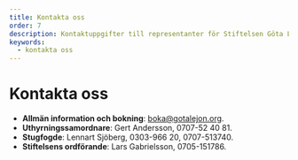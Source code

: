 ```yaml
---
title: Kontakta oss
order: 7
description: Kontaktuppgifter till representanter för Stiftelsen Göta Lejons friluftsgård
keywords:
  - kontakta oss
---
```


# Kontakta oss
* **Allmän information och bokning**: [boka@gotalejon.org](mailto:boka@gotalejon.org?subject=Bokningsförfrågan).
* **Uthyrningssamordnare**: Gert Andersson, 0707-52 40 81.
* **Stugfogde**: Lennart Sjöberg, 0303-966 20, 0707-513740.
* **Stiftelsens ordförande**: Lars Gabrielsson, 0705-151786.

<booking-form />
